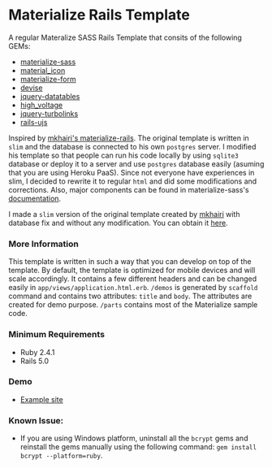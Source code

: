 # Materialize Rails Template

A regular Materalize SASS Rails Template that consits of the following GEMs:
* [materialize-sass](https://github.com/mkhairi/materialize-sass)
* [material_icon](https://github.com/Angelmmiguel/material_icons)
* [materialize-form](https://github.com/jamesfwz/materialize-form)
* [devise](https://github.com/plataformatec/devise)
* [jquery-datatables](https://github.com/mkhairi/jquery-datatables)
* [high_voltage](https://github.com/thoughtbot/high_voltage)
* [jquery-turbolinks](https://github.com/kossnocorp/jquery.turbolinks)
* [rails-ujs](https://github.com/rails/jquery-ujs)

Inspired by [mkhairi's materialize-rails](https://github.com/mkhairi/materialize-rails). The original template is written in `slim` and the database is connected to his own `postgres` server. I modified his template so that people can run his code locally by using `sqlite3` database or deploy it to a server and use `postgres` database easily (asuming that you are using Heroku PaaS). Since not everyone have experiences in slim, I decided to rewrite it to regular `html` and did some modifications and corrections. Also, major components can be found in materialize-sass's [documentation](http://materializecss.com).

I made a `slim` version of the original template created by [mkhairi](https://github.com/mkhairi) with database fix and without any modification. You can obtain it [here](https://github.com/melvinchng/Materialize-Rails-Slim).

### More Information
This template is written in such a way that you can develop on top of the template. By default, the template is optimized for mobile devices and will scale accordingly. It contains a few different headers and can be changed easily in `app/views/application.html.erb`. `/demos` is generated by `scaffold` command and contains two attributes: `title` and `body`. The attributes are created for demo purpose. `/parts` contains most of the Materialize sample code. 

### Minimum Requirements
 * Ruby 2.4.1
 * Rails 5.0

### Demo
* [Example site](https://yhxatdvfiz.us12.qoddiapp.com)

### Known Issue:
 * If you are using Windows platform, uninstall all the `bcrypt` gems and reinstall the gems manually using the following command: `gem install bcrypt --platform=ruby`.